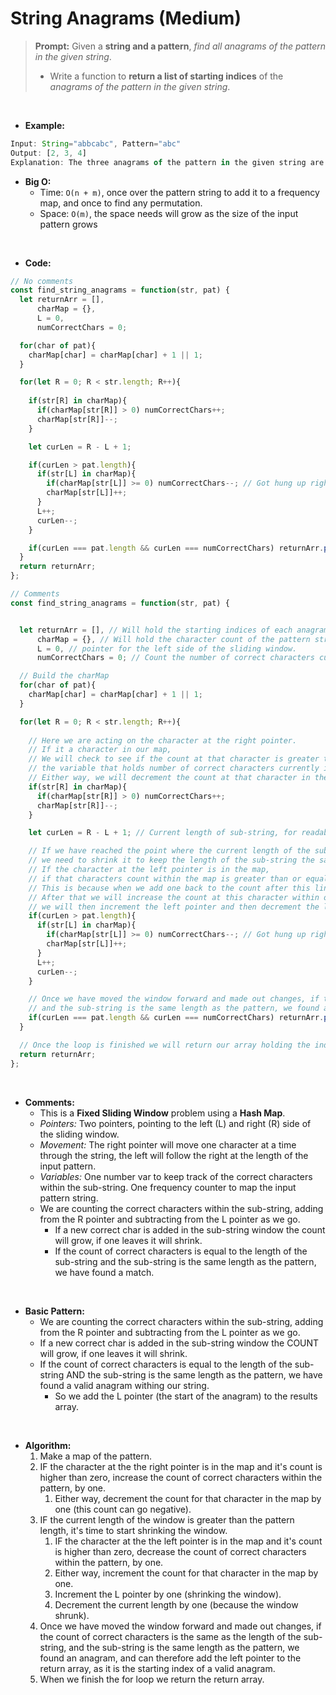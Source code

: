 # String Anagrams (Medium)

> **Prompt:** Given a **string and a pattern**, *find all anagrams of the pattern in the given string*. 
>  - Write a function to **return a list of starting indices** of the *anagrams of the pattern in the given string*.

<br>

- **Example:**

```js
Input: String="abbcabc", Pattern="abc"
Output: [2, 3, 4]
Explanation: The three anagrams of the pattern in the given string are "bca", "cab", and "abc".
```

- **Big O:**
  - Time: `O(n + m)`, once over the pattern string to add it to a frequency map, and once to find any permutation.
  - Space: `O(m)`, the space needs will grow as the size of the input pattern grows

<br>

- **Code:**

```js
// No comments
const find_string_anagrams = function(str, pat) {
  let returnArr = [],
      charMap = {},
      L = 0,
      numCorrectChars = 0; 

  for(char of pat){
    charMap[char] = charMap[char] + 1 || 1;
  }

  for(let R = 0; R < str.length; R++){
    
    if(str[R] in charMap){
      if(charMap[str[R]] > 0) numCorrectChars++;
      charMap[str[R]]--;
    }

    let curLen = R - L + 1; 

    if(curLen > pat.length){
      if(str[L] in charMap){
        if(charMap[str[L]] >= 0) numCorrectChars--; // Got hung up right here missed the =
        charMap[str[L]]++;
      }
      L++;
      curLen--;
    }

    if(curLen === pat.length && curLen === numCorrectChars) returnArr.push(L);
  }
  return returnArr;
};

// Comments
const find_string_anagrams = function(str, pat) {


  let returnArr = [], // Will hold the starting indices of each anagram to return at the end of the function.
      charMap = {}, // Will hold the character count of the pattern string.
      L = 0, // pointer for the left side of the sliding window.
      numCorrectChars = 0; // Count the number of correct characters currently within the window.

  // Build the charMap
  for(char of pat){
    charMap[char] = charMap[char] + 1 || 1;
  } 

  for(let R = 0; R < str.length; R++){
    
    // Here we are acting on the character at the right pointer.
    // If it a character in our map,
    // We will check to see if the count at that character is greater than 0, if so, 
    // the variable that holds number of correct characters currently in the sub-string will be increased by one.
    // Either way, we will decrement the count at that character in the map by one.
    if(str[R] in charMap){
      if(charMap[str[R]] > 0) numCorrectChars++;
      charMap[str[R]]--;
    }

    let curLen = R - L + 1; // Current length of sub-string, for readability

    // If we have reached the point where the current length of the sub-string is greater than the length of the pattern,
    // we need to shrink it to keep the length of the sub-string the same at the pattern.
    // If the character at the left pointer is in the map, 
    // if that characters count within the map is greater than or equal to zero, we will decrease the number of correct characters within the sub-string by one.
    // This is because when we add one back to the count after this line, there will be one character remaining that is NOT within our sub-string.
    // After that we will increase the count at this character within our map. 
    // we will then increment the left pointer and then decrement the length of the sub-string as we have just shrunk it by one by moving the left pointer.
    if(curLen > pat.length){
      if(str[L] in charMap){
        if(charMap[str[L]] >= 0) numCorrectChars--; // Got hung up right here missed the =
        charMap[str[L]]++;
      }
      L++;
      curLen--;
    }

    // Once we have moved the window forward and made out changes, if the count of correct characters is the same as the length of the sub-string,
    // and the sub-string is the same length as the pattern, we found a match, and can therefore push the starting index of the anagram (L) to our return array.
    if(curLen === pat.length && curLen === numCorrectChars) returnArr.push(L);
  }

  // Once the loop is finished we will return our array holding the indices of all anagrams.
  return returnArr;
};
```

<br>

- **Comments:**
  - This is a **Fixed Sliding Window** problem using a **Hash Map**.
  - *Pointers:* Two pointers, pointing to the left (L) and right (R) side of the sliding window.
  - *Movement:* The right pointer will move one character at a time through the string, the left will follow the right at the length of the input pattern.
  - *Variables:* One number var to keep track of the correct characters within the sub-string. One frequency counter to map the input pattern string.
  - We are counting the correct characters within the sub-string, adding from the R pointer and subtracting from the L pointer as we go.
    - If a new correct char is added in the sub-string window the count will grow, if one leaves it will shrink.
    - If the count of correct characters is equal to the length of the sub-string and the sub-string is the same length as the pattern, we have found a match.

<br>

- **Basic Pattern:**
  - We are counting the correct characters within the sub-string, adding from the R pointer and subtracting from the L pointer as we go.
  - If a new correct char is added in the sub-string window the COUNT will grow, if one leaves it will shrink.
  - If the count of correct characters is equal to the length of the sub-string AND the sub-string is the same length as the pattern, we have found a valid anagram withing our string.
    - So we add the L pointer (the start of the anagram) to the results array.

 <br>

- **Algorithm:**
  1. Make a map of the pattern.
  2. IF the character at the the right pointer is in the map and it's count is higher than zero, increase the count of correct characters within the pattern, by one.
     1. Either way, decrement the count for that character in the map by one (this count can go negative).
  3. IF the current length of the window is greater than the pattern length, it's time to start shrinking the window.
     1. IF the character at the the left pointer is in the map and it's count is higher than zero, decrease the count of correct characters within the pattern, by one.
     2. Either way, increment the count for that character in the map by one.
     3. Increment the L pointer by one (shrinking the window).
     4. Decrement the current length by one (because the window shrunk).
  4. Once we have moved the window forward and made out changes, if the count of correct characters is the same as the length of the sub-string, and the sub-string is the same length as the pattern, we found an anagram, and can therefore add the left pointer to the return array, as it is the starting index of a valid anagram.
  5. When we finish the for loop we return the return array.


